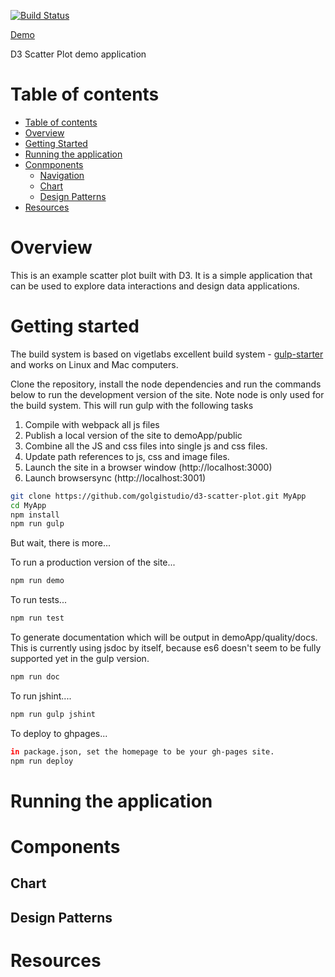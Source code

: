
[![Build Status](https://travis-ci.org/golgistudio/d3-scatter-plot.svg?branch=master)](https://travis-ci.org/golgistudio/d3-scatter-plot)

[Demo](http://golgistudio.github.io/d3-scatter-plot)

D3 Scatter Plot demo application

Table of contents
=================

  * [Table of contents](#table-of-contents)
  * [Overview](#overview)
  * [Getting Started](#getting-started)
  * [Running the application](#running-the-application)
  * [Conmponents](#components)
    *  [Navigation](#navigation)
    *  [Chart](#chart)
    *  [Design Patterns](#design)
  * [Resources](#resources)


Overview
========

This is an example scatter plot built with D3.   It is a simple application that can be used to explore data interactions and design data applications.


Getting started
===============

The build system is based on vigetlabs excellent build system - [gulp-starter](https://github.com/vigetlabs/gulp-starter) and works on Linux and Mac computers.

Clone the repository, install the node dependencies and run the commands below to run the development version of the site.   Note node is only used for the build system. This will run gulp with the following tasks
1) Compile with webpack all js files
2) Publish a local version of the site to demoApp/public
3) Combine  all the JS and css files into single js and css files.
4) Update path references to js, css and image files.
5) Launch the site in a browser window (http://localhost:3000)
6) Launch browsersync (http://localhost:3001)

```bash
git clone https://github.com/golgistudio/d3-scatter-plot.git MyApp
cd MyApp
npm install
npm run gulp
```

But wait, there is more...

To run a production version of the site...
```bash
npm run demo
```

To run tests...
```bash
npm run test
```

To generate documentation which will be output in demoApp/quality/docs.  This is currently using jsdoc by itself, because es6 doesn't seem to be fully supported yet in the gulp version.
```bash
npm run doc
``` 

To run jshint....
```bash
npm run gulp jshint
```

To deploy to ghpages...
```bash
in package.json, set the homepage to be your gh-pages site.
npm run deploy
```



Running the application
=======================

Components
==========


Chart
-----



Design Patterns
---------------




Resources
=========


